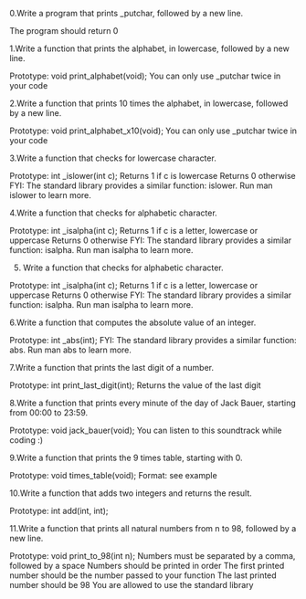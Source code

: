 0.Write a program that prints _putchar, followed by a new line.

The program should return 0

1.Write a function that prints the alphabet, in lowercase, followed by a new line.

Prototype: void print_alphabet(void);
You can only use _putchar twice in your code

2.Write a function that prints 10 times the alphabet, in lowercase, followed by a new line.

Prototype: void print_alphabet_x10(void);
You can only use _putchar twice in your code

3.Write a function that checks for lowercase character.

Prototype: int _islower(int c);
Returns 1 if c is lowercase
Returns 0 otherwise
FYI: The standard library provides a similar function: islower. Run man islower to learn more.

4.Write a function that checks for alphabetic character.

Prototype: int _isalpha(int c);
Returns 1 if c is a letter, lowercase or uppercase
Returns 0 otherwise
FYI: The standard library provides a similar function: isalpha. Run man isalpha to learn more.

5. Write a function that checks for alphabetic character.

Prototype: int _isalpha(int c);
Returns 1 if c is a letter, lowercase or uppercase
Returns 0 otherwise
FYI: The standard library provides a similar function: isalpha. Run man isalpha to learn more.

6.Write a function that computes the absolute value of an integer.

Prototype: int _abs(int);
FYI: The standard library provides a similar function: abs. Run man abs to learn more.

7.Write a function that prints the last digit of a number.

Prototype: int print_last_digit(int);
Returns the value of the last digit

8.Write a function that prints every minute of the day of Jack Bauer, starting from 00:00 to 23:59.

Prototype: void jack_bauer(void);
You can listen to this soundtrack while coding :)

9.Write a function that prints the 9 times table, starting with 0.

Prototype: void times_table(void);
Format: see example

10.Write a function that adds two integers and returns the result.

Prototype: int add(int, int);

11.Write a function that prints all natural numbers from n to 98, followed by a new line.

Prototype: void print_to_98(int n);
Numbers must be separated by a comma, followed by a space
Numbers should be printed in order
The first printed number should be the number passed to your function
The last printed number should be 98
You are allowed to use the standard library
